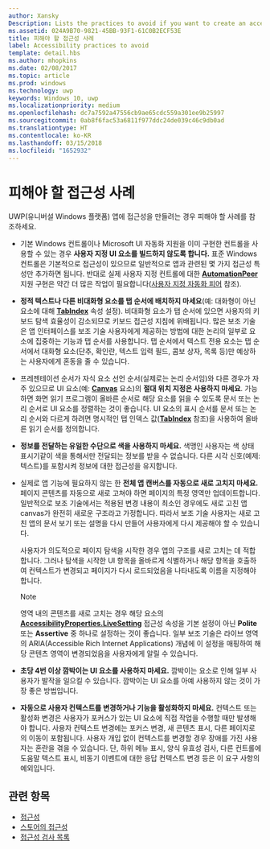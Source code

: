```yaml
---
author: Xansky
Description: Lists the practices to avoid if you want to create an accessible Universal Windows Platform (UWP) app.
ms.assetid: 024A9B70-9821-45BB-93F1-61C0B2ECF53E
title: 피해야 할 접근성 사례
label: Accessibility practices to avoid
template: detail.hbs
ms.author: mhopkins
ms.date: 02/08/2017
ms.topic: article
ms.prod: windows
ms.technology: uwp
keywords: Windows 10, uwp
ms.localizationpriority: medium
ms.openlocfilehash: dc7a7592a47556cb9ae65cdc559a301ee9b25997
ms.sourcegitcommit: 0ab8f6fac53a6811f977ddc24de039c46c9db0ad
ms.translationtype: HT
ms.contentlocale: ko-KR
ms.lasthandoff: 03/15/2018
ms.locfileid: "1652932"
---
```

# <a name="accessibility-practices-to-avoid"></a>피해야 할 접근성 사례

UWP(유니버설 Windows 플랫폼) 앱에 접근성을 만들려는 경우 피해야 할 사례를 참조하세요. 

* 기본 Windows 컨트롤이나 Microsoft UI 자동화 지원을 이미 구현한 컨트롤을 사용할 수 있는 경우 **사용자 지정 UI 요소를 빌드하지 않도록 합니다.** 표준 Windows 컨트롤은 기본적으로 접근성이 있으므로 일반적으로 앱과 관련된 몇 가지 접근성 특성만 추가하면 됩니다. 반대로 실제 사용자 지정 컨트롤에 대한 [**AutomationPeer**](https://msdn.microsoft.com/library/windows/apps/BR209185) 지원 구현은 약간 더 많은 작업이 필요합니다([사용자 지정 자동화 피어](custom-automation-peers.md) 참조).
* **정적 텍스트나 다른 비대화형 요소를 탭 순서에 배치하지 마세요**(예: 대화형이 아닌 요소에 대해 [**TabIndex**](https://msdn.microsoft.com/library/windows/apps/BR209461) 속성 설정). 비대화형 요소가 탭 순서에 있으면 사용자의 키보드 탐색 효율성이 감소되므로 키보드 접근성 지침에 위배됩니다. 많은 보조 기술은 앱 인터페이스를 보조 기술 사용자에게 제공하는 방법에 대한 논리의 일부로 요소에 집중하는 기능과 탭 순서를 사용합니다. 탭 순서에서 텍스트 전용 요소는 탭 순서에서 대화형 요소(단추, 확인란, 텍스트 입력 필드, 콤보 상자, 목록 등)만 예상하는 사용자에게 혼동을 줄 수 있습니다.
* 프레젠테이션 순서가 자식 요소 선언 순서(실제로는 논리 순서임)와 다른 경우가 자주 있으므로 UI 요소(예: [**Canvas**](https://msdn.microsoft.com/library/windows/apps/BR209267) 요소)의 **절대 위치 지정은 사용하지 마세요**. 가능하면 화면 읽기 프로그램이 올바른 순서로 해당 요소를 읽을 수 있도록 문서 또는 논리 순서로 UI 요소를 정렬하는 것이 좋습니다. UI 요소의 표시 순서를 문서 또는 논리 순서와 다르게 하려면 명시적인 탭 인덱스 값([**TabIndex**](https://msdn.microsoft.com/library/windows/apps/BR209461) 참조)을 사용하여 올바른 읽기 순서를 정의합니다.
* **정보를 전달하는 유일한 수단으로 색을 사용하지 마세요.** 색맹인 사용자는 색 상태 표시기같이 색을 통해서만 전달되는 정보를 받을 수 없습니다. 다른 시각 신호(예제: 텍스트)를 포함시켜 정보에 대한 접근성을 유지합니다.
* 실제로 앱 기능에 필요하지 않는 한 **전체 앱 캔버스를 자동으로 새로 고치지 마세요.** 페이지 콘텐츠를 자동으로 새로 고쳐야 하면 페이지의 특정 영역만 업데이트합니다. 일반적으로 보조 기술에서는 적용된 변경 내용이 최소인 경우에도 새로 고친 앱 canvas가 완전히 새로운 구조라고 가정합니다. 따라서 보조 기술 사용자는 새로 고친 앱의 문서 보기 또는 설명을 다시 만들어 사용자에게 다시 제공해야 할 수 있습니다.
  
  사용자가 의도적으로 페이지 탐색을 시작한 경우 앱의 구조를 새로 고치는 데 적합합니다. 그러나 탐색을 시작한 UI 항목을 올바르게 식별하거나 해당 항목을 호출하여 컨텍스트가 변경되고 페이지가 다시 로드되었음을 나타내도록 이름을 지정해야 합니다.

  > [!NOTE]
  > 영역 내의 콘텐츠를 새로 고치는 경우 해당 요소의 [**AccessibilityProperties.LiveSetting**](https://msdn.microsoft.com/library/windows/apps/JJ191516) 접근성 속성을 기본 설정이 아닌 **Polite** 또는 **Assertive** 중 하나로 설정하는 것이 좋습니다. 일부 보조 기술은 라이브 영역의 ARIA(Accessible Rich Internet Applications) 개념에 이 설정을 매핑하여 해당 콘텐츠 영역이 변경되었음을 사용자에게 알릴 수 있습니다.

* **초당 4번 이상 깜박이는 UI 요소를 사용하지 마세요.** 깜박이는 요소로 인해 일부 사용자가 발작을 일으킬 수 있습니다. 깜박이는 UI 요소를 아예 사용하지 않는 것이 가장 좋은 방법입니다.
* **자동으로 사용자 컨텍스트를 변경하거나 기능을 활성화하지 마세요.** 컨텍스트 또는 활성화 변경은 사용자가 포커스가 있는 UI 요소에 직접 작업을 수행할 때만 발생해야 합니다. 사용자 컨텍스트 변경에는 포커스 변경, 새 콘텐츠 표시, 다른 페이지로의 이동이 포함됩니다. 사용자 개입 없이 컨텍스트를 변경할 경우 장애를 가진 사용자는 혼란을 겪을 수 있습니다. 단, 하위 메뉴 표시, 양식 유효성 검사, 다른 컨트롤에 도움말 텍스트 표시, 비동기 이벤트에 대한 응답 컨텍스트 변경 등은 이 요구 사항의 예외입니다.

<span id="related_topics"/>

## <a name="related-topics"></a>관련 항목  
* [접근성](accessibility.md)
* [스토어의 접근성](accessibility-in-the-store.md)
* [접근성 검사 목록](accessibility-checklist.md)
